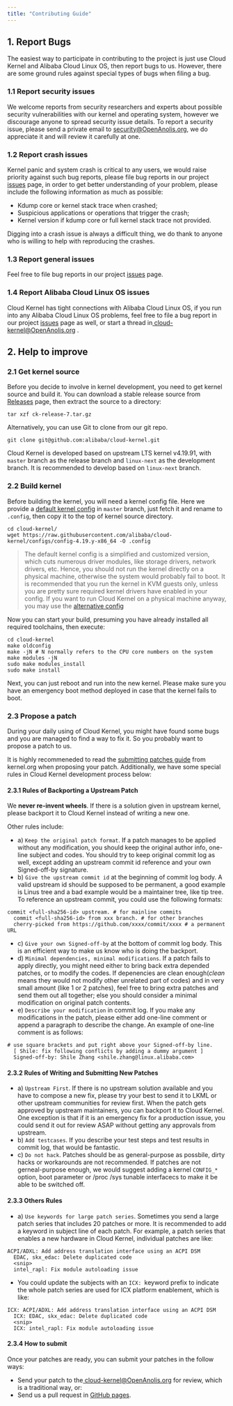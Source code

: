 ```yaml
---
title: "Contributing Guide"
---
```


## 1. Report Bugs

The easiest way to participate in contributing to the project is just use Cloud Kernel and Alibaba Cloud Linux OS, then report bugs to us. However, there are some ground rules against special types of bugs when filing a bug.

### 1.1 Report security issues

We welcome reports from security researchers and experts about possible security vulnerabilities with our kernel and operating system, however we discourage anyone to spread security issue details. To report a security issue, please send a private email to [security@OpenAnolis.org](mailto:security@openanolis.org), we do appreciate it and will review it carefully at one.

### 1.2 Report crash issues

Kernel panic and system crash is critical to any users, we would raise priority against such bug reports, please file bug reports in our project [issues](https://github.com/openanolis/cloud-kernel/issues) page, in order to get better understanding of your problem, please include the following information as much as possible:

- Kdump core or kernel stack trace when crashed;
- Suspicious applications or operations that trigger the crash;
- Kernel version if kdump core or full kernel stack trace not provided.

Digging into a crash issue is always a difficult thing, we do thank to anyone who is willing to help with reproducing the crashes.

### 1.3 Report general issues

Feel free to file bug reports in our project [issues](https://github.com/openanolis/cloud-kernel/issues) page.

### 1.4 Report Alibaba Cloud Linux OS issues

Cloud Kernel has tight connections with Alibaba Cloud Linux OS, if you run into any Alibaba Cloud Linux OS problems, feel free to file a bug report in our project [issues](https://github.com/openanolis/cloud-kernel/issues) page as well, or start a thread in[ cloud-kernel@OpenAnolis.org](mailto:cloud-kernel@OpenAnolis.org) .

## 2. Help to improve

### 2.1 Get kernel source

Before you decide to involve in kernel development, you need to get kernel source and build it. You can download a stable release source from [Releases](https://github.com/openanolis/cloud-kernel/releases) page, then extract the source to a directory:

```
tar xzf ck-release-7.tar.gz
```

Alternatively, you can use Git to clone from our git repo.

```
git clone git@github.com:alibaba/cloud-kernel.git
```

Cloud Kernel is developed based on upstream LTS kernel v4.19.91, with `master` branch as the release branch and `linux-next` as the development branch. It is recommended to develop based on `linux-next` branch.

### 2.2 Build kernel

Before building the kernel, you will need a kernel config file. Here we provide a [default kernel config](https://alibaba.github.io/cloud-kernel/config-4.19.y-x86_64) in `master` branch, just fetch it and rename to `.config`, then copy it to the top of kernel source directory.

```
cd cloud-kernel/
wget https://raw.githubusercontent.com/alibaba/cloud-kernel/configs/config-4.19.y-x86_64 -O .config
```

> The default kernel config is a simplified and customized version, which cuts numerous driver modules, like storage drivers, network drivers, etc. Hence, you should not run the kernel directly on a physical machine, otherwise the system would probably fail to boot. It is recommended that you run the kernel in KVM guests only, unless you are pretty sure required kernel drivers have enabled in your config. If you want to run Cloud Kernel on a physical machine anyway, you may use the [alternative config](https://raw.githubusercontent.com/alibaba/cloud-kernel/configs/kernel-4.19-x86_64-alios7.config)

Now you can start your build, presuming you have already installed all required toolchains, then execute:

```
cd cloud-kernel
make oldconfig
make -jN # N normally refers to the CPU core numbers on the system
make modules -jN
sudo make modules_install
sudo make install
```

Next, you can just reboot and run into the new kernel. Please make sure you have an emergency boot method deployed in case that the kernel fails to boot.

### 2.3 Propose a patch

During your daily using of Cloud Kernel, you might have found some bugs and you are managed to find a way to fix it. So you probably want to propose a patch to us.

It is highly recommeneded to read the [submitting patches guide](https://www.kernel.org/doc/html/latest/process/submitting-patches.html) from kernel.org when proposing your patch. Additionally, we have some special rules in Cloud Kernel development process below:

#### 2.3.1 Rules of Backporting a Upstream Patch

We **never re-invent wheels**. If there is a solution given in upstream kernel, please backport it to Cloud Kernel instead of writing a new one.

Other rules include:

- a) `Keep the original patch format`. If a patch manages to be applied without any modification, you should keep the original author info, one-line subject and codes. You should try to keep original commit log as well, except adding an upstream commit id reference and your own Signed-off-by signature.
- b) `Give the upstream commit id` at the beginning of commit log body. A valid upstream id should be supposed to be permanent, a good example is Linus tree and a bad example would be a maintainer tree, like tip tree. To reference an upstream commit, you could use the following formats:

```
commit <full-sha256-id> upstream. # for mainline commits
  commit <full-sha256-id> from xxx branch. # for other branches
  cherry-picked from https://github.com/xxxx/commit/xxxx # a permanent URL
```

- c) `Give your own Signed-off-by` at the bottom of commit log body. This is an efficient way to make us know who is doing the backport.
- d) `Minimal dependencies, minimal modifications`. If a patch fails to apply directly, you might need either to bring back extra depended patches, or to modify the codes. If depenencies are clean enough(*clean* means they would not modify other unrelated part of codes) and in very small amount (like 1 or 2 patches), feel free to bring extra patches and send them out all together; else you should consider a minimal modification on original patch contents.
- e) `Describe your modification` in commit log. If you make any modifications in the patch, please either add one-line comment or append a paragraph to describe the change. An example of one-line comment is as follows:

```
# use square brackets and put right above your Signed-off-by line.
  [ Shile: fix following conflicts by adding a dummy argument ]
  Signed-off-by: Shile Zhang <shile.zhang@linux.alibaba.com>
```

#### 2.3.2 Rules of Writing and Submitting New Patches

- a) `Upstream First`. If there is no upstream solution available and you have to compose a new fix, please try your best to send it to LKML or other upstream communities for review first. When the patch gets approved by upstream maintainers, you can backport it to Cloud Kernel. One exception is that if it is an emergency fix for a production issue, you could send it out for review ASAP without getting any approvals from upstream.
- b) `Add testcases`. If you describe your test steps and test results in commit log, that would be fantastic.
- c) `Do not hack`. Patches should be as general-purpose as possbile, dirty hacks or workarounds are not recommended. If patches are not gerneal-purpose enough, we would suggest adding a kernel `CONFIG_*` option, boot parameter or /proc /sys tunable interfacecs to make it be able to be switched off.

#### 2.3.3 Others Rules

- a) `Use keywords for large patch series`. Sometimes you send a large patch series that includes 20 patches or more. It is recommended to add a keyword in subject line of each patch. For example, a patch series that enables a new hardware in Cloud Kernel, individual patches are like:

```
ACPI/ADXL: Add address translation interface using an ACPI DSM
  EDAC, skx_edac: Delete duplicated code
  <snip>
  intel_rapl: Fix module autoloading issue
```

- You could update the subjects with an `ICX: `keyword prefix to indicate the whole patch series are used for ICX platform enablement, which is like:

```
ICX: ACPI/ADXL: Add address translation interface using an ACPI DSM
  ICX: EDAC, skx_edac: Delete duplicated code
  <snip>
  ICX: intel_rapl: Fix module autoloading issue
```

#### 2.3.4 How to submit

Once your patches are ready, you can submit your patches in the follow ways:

- Send your patch to the[ cloud-kernel@OpenAnolis.org](mailto:cloud-kernel@OpenAnolis.org) for review, which is a traditional way, or:
- Send us a pull request in [GitHub pages](https://github.com/openanolis/cloud-kernel/pulls).



